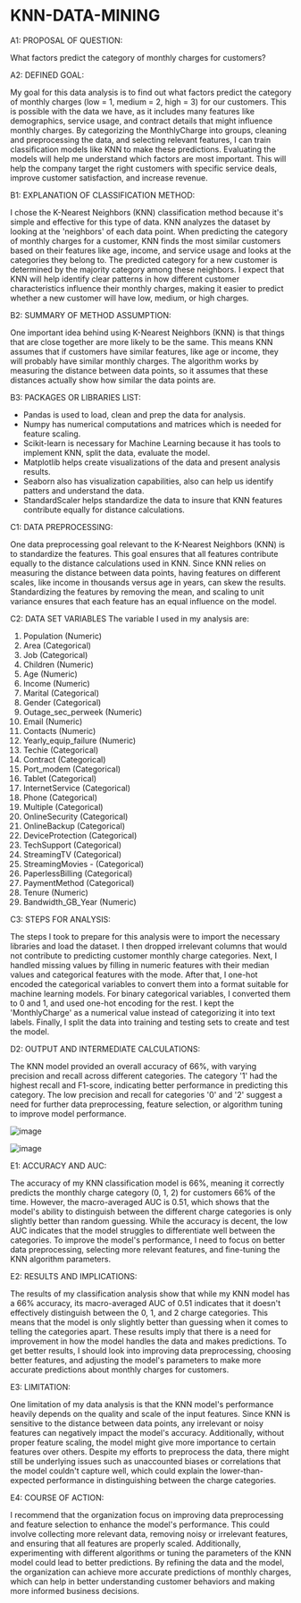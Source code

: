 # KNN-DATA-MINING

A1: PROPOSAL OF QUESTION:

What factors predict the category of monthly charges for customers?

A2: DEFINED GOAL:

My goal for this data analysis is to find out what factors predict the category of monthly charges (low = 1, medium = 2, high = 3) for our customers. This is possible with the data we have, as it includes many features like demographics, service usage, and contract details that might influence monthly charges. By categorizing the MonthlyCharge into groups, cleaning and preprocessing the data, and selecting relevant features, I can train classification models like KNN to make these predictions. Evaluating the models will help me understand which factors are most important. This will help the company target the right customers with specific service deals, improve customer satisfaction, and increase revenue.

B1: EXPLANATION OF CLASSIFICATION METHOD:

I chose the K-Nearest Neighbors (KNN) classification method because it's simple and effective for this type of data. KNN analyzes the dataset by looking at the 'neighbors' of each data point. When predicting the category of monthly charges for a customer, KNN finds the most similar customers based on their features like age, income, and service usage and looks at the categories they belong to. The predicted category for a new customer is determined by the majority category among these neighbors. I expect that KNN will help identify clear patterns in how different customer characteristics influence their monthly charges, making it easier to predict whether a new customer will have low, medium, or high charges.

B2: SUMMARY OF METHOD ASSUMPTION:

One important idea behind using K-Nearest Neighbors (KNN) is that things that are close together are more likely to be the same. This means KNN assumes that if customers have similar features, like age or income, they will probably have similar monthly charges. The algorithm works by measuring the distance between data points, so it assumes that these distances actually show how similar the data points are.

B3: PACKAGES OR LIBRARIES LIST:

- Pandas is used to load, clean and prep the data for analysis.
- Numpy has numerical computations and matrices which is needed for feature scaling.
- Scikit-learn is necessary for Machine Learning because it has tools to implement KNN, split the data, evaluate the model.
- Matplotlib helps create visualizations of the data and present analysis results.
- Seaborn also has visualization capabilities, also can help us identify patters and understand the data.
- StandardScaler helps standardize the data to insure that KNN features contribute equally for distance calculations.

C1: DATA PREPROCESSING:

One data preprocessing goal relevant to the K-Nearest Neighbors (KNN) is to standardize the features. This goal ensures that all features contribute equally to the distance calculations used in KNN. Since KNN relies on measuring the distance between data points, having features on different scales, like income in thousands versus age in years, can skew the results. Standardizing the features by removing the mean, and scaling to unit variance ensures that each feature has an equal influence on the model.

C2: DATA SET VARIABLES
The variable I used in my analysis are:
1. Population (Numeric)
2. Area (Categorical)
3. Job (Categorical)
4. Children (Numeric)
5. Age (Numeric)
6. Income (Numeric)
7. Marital (Categorical)
8. Gender (Categorical)
9. Outage_sec_perweek (Numeric)
10. Email (Numeric)
11. Contacts (Numeric)
12. Yearly_equip_failure (Numeric)
13. Techie (Categorical)
14. Contract (Categorical)
15. Port_modem (Categorical)
16. Tablet (Categorical)
17. InternetService (Categorical)
18. Phone (Categorical)
19. Multiple (Categorical)
20. OnlineSecurity (Categorical)
21. OnlineBackup (Categorical)
22. DeviceProtection (Categorical)
23. TechSupport (Categorical)
24. StreamingTV (Categorical)
25. StreamingMovies - (Categorical)
26. PaperlessBilling (Categorical)
27. PaymentMethod (Categorical)
28. Tenure (Numeric)
29. Bandwidth_GB_Year (Numeric)

C3: STEPS FOR ANALYSIS:

The steps I took to prepare for this analysis were to import the necessary libraries and load the dataset. I then dropped irrelevant columns that would not contribute to predicting customer monthly charge categories. Next, I handled missing values by filling in numeric features with their median values and categorical features with the mode. After that, I one-hot encoded the categorical variables to convert them into a format suitable for machine learning models. For binary categorical variables, I converted them to 0 and 1, and used one-hot encoding for the rest. I kept the 'MonthlyCharge' as a numerical value instead of categorizing it into text labels. Finally, I split the data into training and testing sets to create and test the model.


D2: OUTPUT AND INTERMEDIATE CALCULATIONS:

The KNN model provided an overall accuracy of 66%, with varying precision and recall across different categories. The category '1' had the highest recall and F1-score, indicating better performance in predicting this category. The low precision and recall for categories '0' and '2' suggest a need for further data preprocessing, feature selection, or algorithm tuning to improve model performance.

![image](https://github.com/user-attachments/assets/4d3e1392-3885-4068-8590-0d08b5598ab3)

![image](https://github.com/user-attachments/assets/72cde2d7-e477-4c55-ab01-2a5bacf156ce)

E1: ACCURACY AND AUC:

The accuracy of my KNN classification model is 66%, meaning it correctly predicts the monthly charge category (0, 1, 2) for customers 66% of the time. However, the macro-averaged AUC is 0.51, which shows that the model's ability to distinguish between the different charge categories is only slightly better than random guessing. While the accuracy is decent, the low AUC indicates that the model struggles to differentiate well between the categories. To improve the model's performance, I need to focus on better data preprocessing, selecting more relevant features, and fine-tuning the KNN algorithm parameters.

E2: RESULTS AND IMPLICATIONS:

The results of my classification analysis show that while my KNN model has a 66% accuracy, its macro-averaged AUC of 0.51 indicates that it doesn't effectively distinguish between the 0, 1, and 2 charge categories. This means that the model is only slightly better than guessing when it comes to telling the categories apart. These results imply that there is a need for improvement in how the model handles the data and makes predictions. To get better results, I should look into improving data preprocessing, choosing better features, and adjusting the model's parameters to make more accurate predictions about monthly charges for customers.


E3: LIMITATION:

One limitation of my data analysis is that the KNN model's performance heavily depends on the quality and scale of the input features. Since KNN is sensitive to the distance between data points, any irrelevant or noisy features can negatively impact the model's accuracy. Additionally, without proper feature scaling, the model might give more importance to certain features over others. Despite my efforts to preprocess the data, there might still be underlying issues such as unaccounted biases or correlations that the model couldn't capture well, which could explain the lower-than-expected performance in distinguishing between the charge categories.

E4: COURSE OF ACTION:

I recommend that the organization focus on improving data preprocessing and feature selection to enhance the model's performance. This could involve collecting more relevant data, removing noisy or irrelevant features, and ensuring that all features are properly scaled. Additionally, experimenting with different algorithms or tuning the parameters of the KNN model could lead to better predictions. By refining the data and the model, the organization can achieve more accurate predictions of monthly charges, which can help in better understanding customer behaviors and making more informed business decisions.


